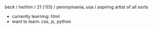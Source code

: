beck / he/him / 21 ('03) / pennsylvania, usa / aspiring artist of all sorts

- currently learning: html
- want to learn: css, js, python

<!---
beckettschneider/beckettschneider is a ✨ special ✨ repository because its `README.md` (this file) appears on your GitHub profile.
You can click the Preview link to take a look at your changes.
--->
